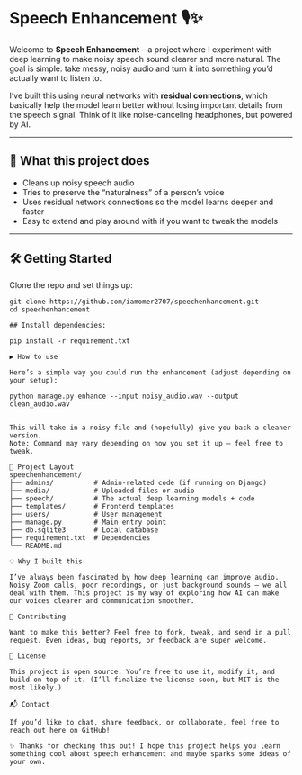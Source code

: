 # Speech Enhancement 🎙️✨

Welcome to **Speech Enhancement** – a project where I experiment with deep learning to make noisy speech sound clearer and more natural. The goal is simple: take messy, noisy audio and turn it into something you’d actually want to listen to.  

I’ve built this using neural networks with **residual connections**, which basically help the model learn better without losing important details from the speech signal. Think of it like noise-canceling headphones, but powered by AI.

---

## 🚀 What this project does

- Cleans up noisy speech audio  
- Tries to preserve the “naturalness” of a person’s voice  
- Uses residual network connections so the model learns deeper and faster  
- Easy to extend and play around with if you want to tweak the models

---

## 🛠️ Getting Started

Clone the repo and set things up:

```==bash
git clone https://github.com/iamomer2707/speechenhancement.git
cd speechenhancement

## Install dependencies:

pip install -r requirement.txt

▶️ How to use

Here’s a simple way you could run the enhancement (adjust depending on your setup):

python manage.py enhance --input noisy_audio.wav --output clean_audio.wav


This will take in a noisy file and (hopefully) give you back a cleaner version.
Note: Command may vary depending on how you set it up — feel free to tweak.

📂 Project Layout
speechenhancement/
├── admins/          # Admin-related code (if running on Django)
├── media/           # Uploaded files or audio
├── speech/          # The actual deep learning models + code
├── templates/       # Frontend templates
├── users/           # User management
├── manage.py        # Main entry point
├── db.sqlite3       # Local database
├── requirement.txt  # Dependencies
└── README.md

💡 Why I built this

I’ve always been fascinated by how deep learning can improve audio. Noisy Zoom calls, poor recordings, or just background sounds — we all deal with them. This project is my way of exploring how AI can make our voices clearer and communication smoother.

🤝 Contributing

Want to make this better? Feel free to fork, tweak, and send in a pull request. Even ideas, bug reports, or feedback are super welcome.

📜 License

This project is open source. You’re free to use it, modify it, and build on top of it. (I’ll finalize the license soon, but MIT is the most likely.)

📬 Contact

If you’d like to chat, share feedback, or collaborate, feel free to reach out here on GitHub!

✨ Thanks for checking this out! I hope this project helps you learn something cool about speech enhancement and maybe sparks some ideas of your own.
